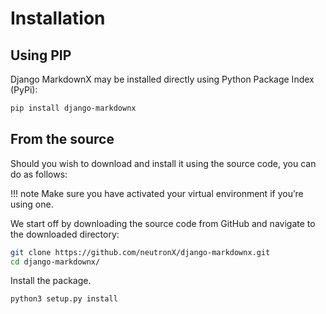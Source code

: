 # Installation

## Using PIP

Django MarkdownX may be installed directly using Python Package Index (PyPi):

```bash
pip install django-markdownx
```

## From the source

Should you wish to download and install it using the source code, you can do as follows:

!!! note
	Make sure you have activated your virtual environment if you’re using one.
	
We start off by downloading the source code from GitHub and navigate to the downloaded directory:

```bash
git clone https://github.com/neutronX/django-markdownx.git
cd django-markdownx/
```

Install the package.

```bash
python3 setup.py install
```
